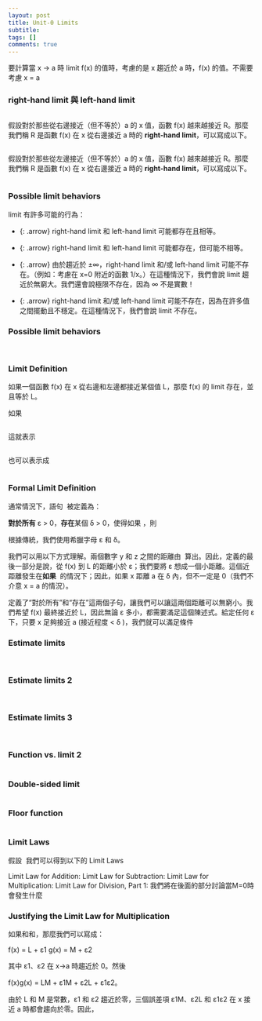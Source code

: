 ```yaml
---
layout: post
title: Unit-0 Limits
subtitle: 
tags: []
comments: true
---
```


要計算當 x -> a 時 limit f(x) 的值時，考慮的是 x 趨近於 a 時，f(x) 的值。不需要考慮 x = a 

### right-hand limit 與 left-hand limit

<img src="{{ 'assets/img/limit/limit-1.png' | relative_url }}" alt="" />

假設對於那些從右邊接近（但不等於）a 的 x 值，函數 f(x) 越來越接近 R。那麼我們稱 R 是函數 f(x) 在 x 從右邊接近 a 時的 **right-hand limit**，可以寫成以下。

<img src="{{ 'assets/img/limit/limit-2.png' | relative_url }}" alt="" />

假設對於那些從左邊接近（但不等於）a 的 x 值，函數 f(x) 越來越接近 R。那麼我們稱 R 是函數 f(x) 在 x 從右邊接近 a 時的 **right-hand limit**，可以寫成以下。

<img src="{{ 'assets/img/limit/limit-3.png' | relative_url }}" alt="" />

### Possible limit behaviors

limit 有許多可能的行為：<br class="new">

- {: .arrow} right-hand limit 和 left-hand limit 可能都存在且相等。

- {: .arrow} right-hand limit 和 left-hand limit 可能都存在，但可能不相等。

- {: .arrow} 由於趨近於 ±∞，right-hand limit 和/或 left-hand limit 可能不存在。（例如：考慮在 x=0 附近的函數 1/x。）在這種情況下，我們會說 limit 趨近於無窮大。我們還會說極限不存在，因為 ∞ 不是實數！

- {: .arrow} right-hand limit 和/或 left-hand limit 可能不存在，因為在許多值之間擺動且不穩定。在這種情況下，我們會說 limit 不存在。

### Possible limit behaviors

<img src="{{ 'assets/img/limit/limit-4.png' | relative_url }}" alt="" />
<img src="{{ 'assets/img/limit/limit-5.png' | relative_url }}" alt="" />
<img src="{{ 'assets/img/limit/limit-6.png' | relative_url }}" alt="" />

### Limit Definition  

如果一個函數 f(x) 在 x 從右邊和左邊都接近某個值 L，那麼 f(x) 的 limit 存在，並且等於 L。

如果

<img src="{{ 'assets/img/limit/limit-7.png' | relative_url }}" alt="" />

這就表示

<img src="{{ 'assets/img/limit/limit-7-1.png' | relative_url }}" alt="" />

也可以表示成

<img src="{{ 'assets/img/limit/limit-7-2.png' | relative_url }}" alt="" />
<br class="new">

### Formal Limit Definition  

通常情況下，語句 <img src="{{ 'assets/img/limit/limit-8-0.png' | relative_url }}" alt="" /> 被定義為：

**對於所有** ε > 0，**存在**某個 δ > 0，使得如果 <img src="{{ 'assets/img/limit/limit-8-1.png' | relative_url }}" alt="" />，則<img src="{{ 'assets/img/limit/limit-8-2.png' | relative_url }}" alt="" />

根據傳統，我們使用希臘字母 ε 和 δ。

我們可以用以下方式理解。兩個數字 y 和 z 之間的距離由 <img src="{{ 'assets/img/limit/limit-8-3.png' | relative_url }}" alt="" /> 算出。因此，定義的最後一部分是說，從 f(x) 到 L 的距離小於 ε；我們要將 ε 想成一個小距離。這個近距離發生在**如果** <img src="{{ 'assets/img/limit/limit-8-1.png' | relative_url }}" alt="" /> 的情況下；因此，如果 x 距離 a 在 δ 內，但不一定是 0（我們不介意 x = a 的情況）。<br class="new">

定義了“對於所有”和“存在”這兩個子句，讓我們可以讓這兩個距離可以無窮小。我們希望 f(x) 最終接近於 L，因此無論 ε 多小，都需要滿足這個陳述式。給定任何 ε 下，只要 x 足夠接近 a (接近程度 < δ )，我們就可以滿足條件 <img src="{{ 'assets/img/limit/limit-8-2.png' | relative_url }}" alt="" />

### Estimate limits

<img src="{{ 'assets/img/limit/limit-9.png' | relative_url }}" alt="" />
<img src="{{ 'assets/img/limit/limit-10.png' | relative_url }}" alt="" />

### Estimate limits 2

<img src="{{ 'assets/img/limit/limit-11.png' | relative_url }}" alt="" />
<img src="{{ 'assets/img/limit/limit-12.png' | relative_url }}" alt="" />

### Estimate limits 3

<img src="{{ 'assets/img/limit/limit-13.png' | relative_url }}" alt="" />
<img src="{{ 'assets/img/limit/limit-14.png' | relative_url }}" alt="" />

### Function vs. limit 2

<img src="{{ 'assets/img/limit/limit-15.png' | relative_url }}" alt="" />

### Double-sided limit

<img src="{{ 'assets/img/limit/limit-16.png' | relative_url }}" alt="" />

### Floor function

<img src="{{ 'assets/img/limit/limit-17.png' | relative_url }}" alt="" />

### Limit Laws

假設 <img src="{{ 'assets/img/limit/limit-19.png' | relative_url }}" alt="" />
我們可以得到以下的 Limit Laws

Limit Law for Addition:<img src="{{ 'assets/img/limit/limit-19-1.png' | relative_url }}" alt="" />
Limit Law for Subtraction:<img src="{{ 'assets/img/limit/limit-19-2.png' | relative_url }}" alt="" />
Limit Law for Multiplication:<img src="{{ 'assets/img/limit/limit-19-3.png' | relative_url }}" alt="" />
Limit Law for Division, Part 1:<img src="{{ 'assets/img/limit/limit-19-4.png' | relative_url }}" alt="" />
我們將在後面的部分討論當M=0時會發生什麼

### Justifying the Limit Law for Multiplication

如果和<img src="{{ 'assets/img/limit/limit-20.png' | relative_url }}" alt="" />和<img src="{{ 'assets/img/limit/limit-20-1.png' | relative_url }}" alt="" />，那麼我們可以寫成：

f(x) = L + ε1
g(x) = M + ε2

其中 ε1、ε2 在 x→a 時趨近於 0。然後

f(x)g(x) = LM + ε1M + ε2L + ε1ε2。

由於 L 和 M 是常數，ε1 和 ε2 趨近於零，三個誤差項 ε1M、ε2L 和 ε1ε2 在 x 接近 a 時都會趨向於零。因此，

<img src="{{ 'assets/img/limit/limit-20-2.png' | relative_url }}" alt="" />

<img src="{{ 'assets/img/limit/limit-20.png' | relative_url }}" alt="" />
<img src="{{ 'assets/img/limit/limit-21.png' | relative_url }}" alt="" />
<img src="{{ 'assets/img/limit/limit-22.png' | relative_url }}" alt="" />
<img src="{{ 'assets/img/limit/limit-23.png' | relative_url }}" alt="" />
<img src="{{ 'assets/img/limit/limit-24.png' | relative_url }}" alt="" />
<img src="{{ 'assets/img/limit/limit-25.png' | relative_url }}" alt="" />

<br/>
<br/>
<br/>
